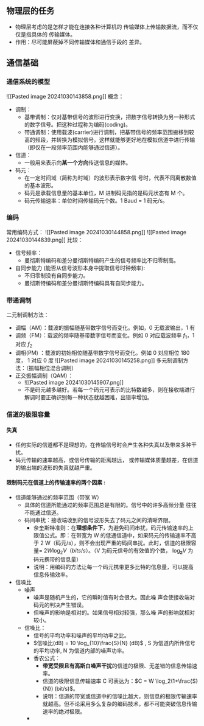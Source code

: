 ## 物理层的任务
- 物理层考虑的是怎样才能在连接各种计算机的 传输媒体上传输数据流，而不仅仅是指具体的 传输媒体。
- 作用：尽可能屏蔽掉不同传输媒体和通信手段的 差异。

## 通信基础
### 通信系统的模型
![[Pasted image 20241030143858.png]]
概念：
- 调制：
	- 基带调制：仅对基带信号的波形进行变换，把数字信号转换为另一种形式的数字信号。把这种过程称为编码(coding)。
	- 带通调制：使用载波(carrier)进行调制，把基带信号的频率范围搬移到较高的频段，并转换为模拟信号。这样就能够更好地在模拟信道中进行传输（即仅在一段频率范围内能够通过信道）。
- 信道：
	- 一般用来表示向**某一个方向**传送信息的媒体。
- 码元：
	- 在一定时间域（简称为时域）的波形表示数字信 号时，代表不同离散数值的基本波形。
	- 码元是承载信息量的基本单位，M 进制码元指的是码元状态有 M 个。
	- 码元传输速率：单位时间传输码元个数。1 Baud = 1 码元/s。

### 编码
常用编码方式：
![[Pasted image 20241030144858.png]]
![[Pasted image 20241030144839.png]]
比较：
- 信号频率：
	- 曼彻斯特编码和差分曼彻斯特编码产生的信号频率比不归零制高。
- 自同步能力 (能否从信号波形本身中提取信号时钟频率):
	- 不归零制没有自同步能力。
	- 曼彻斯特编码和差分曼彻斯特编码具有自同步能力。

### 带通调制
二元制调制方法：
- 调幅（AM）：载波的振幅随基带数字信号而变化。例如，0 无载波输出，1 有
- 调频（FM）：载波的频率随基带数字信号而变化。例如 0 对应载波频率 $f_1$，1 对应 $f_2$
- 调相(PM) ：载波的初始相位随基带数字信号而变化。例如 0 对应相位 180 度， 1 对应 0 度
![[Pasted image 20241030145258.png]]
多元制调制方法：（振幅相位混合调制）
- 正交振幅调制（QAM）：
	- ![[Pasted image 20241030145907.png]]
	- 不是码元越多越好。若每一个码元可表示的比特数越多，则在接收端进行解调时要正确识别每一种状态就越困难，出错率增加。

### 信道的极限容量
#### 失真
- 任何实际的信道都不是理想的，在传输信号时会产生各种失真以及带来多种干扰。
- 码元传输的速率越高，或信号传输的距离越远， 或传输媒体质量越差，在信道的输出端的波形的失真就越严重。
#### 限制码元在信道上的传输速率的两个因素 :
- 信道能够通过的频率范围（带宽 W）
	- 具体的信道所能通过的频率范围总是有限的。信号中的许多高频分量 往往不能通过信道。
	- 码间串扰：接收端收到的信号波形失去了码元之间的清晰界限。
		- 奈奎斯特准则：在**理想条件下**，为避免码间串扰，码元传输速率的上限值公式。即：在带宽为 W 的低通信道中，如果码元的传输速率不高于 2 W（码元/s），则不会出现严重的码间串扰。此时，信道的极限容量= $2W \log_2 V（bits/s）$。（V 为码元信号的有效值的个数， $\log_𝟐V$ 为码元携带的信息量）
		- 说明：用编码的方法让每一个码元携带更多比特的信息量，可以提高信息传输效率。
- 信噪比
	- 噪声
		- 噪声是随机产生的，它的瞬时值有时会很大。因此噪 声会使接收端对码元的判决产生错误。
		- 但噪声的影响是相对的。如果信号相对较强，那么噪 声的影响就相对较小。
	- 信噪比：
		- 信号的平均功率和噪声的平均功率之比。
		- $信噪比(dB) = 10 \log_{10}\frac{S}{N} (dB)$ , S 为信道内所传信号的平均功率, N 为信道内部的噪声功率。
		- 香农公式：
			- **带宽受限且有高斯白噪声干扰**的信道的极限、无差错的信息传输速率。
			- 信道的极限信息传输速率 C 可表达为：$C = W \log_2(1+\frac{S}{N}) (bit/s)$。
			- 说明：信道的带宽或信道中的信噪比越大，则信息的极限传输速率就越高。但不论采用多么复杂的编码技术，都不可能突破信息传输速率的绝对极限。
		- 